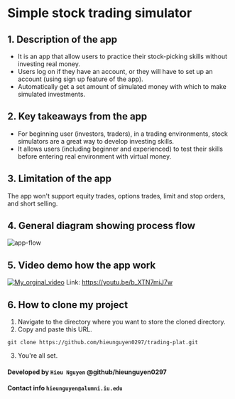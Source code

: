 # Simple stock trading simulator
## 1. Description of the app
- It is an app that allow users to practice their stock-picking skills without investing real money. 
- Users log on if they have an account, or they will have to set up an account (using sign up feature of the app). 
- Automatically get a set amount of simulated money with which to make simulated investments.
## 2. Key takeaways from the app
- For beginning user (investors, traders), in a trading environments, stock simulators are a great way to develop investing skills.
- It allows users (including beginner and experienced) to test their skills before entering real environment with virtual money.
## 3. Limitation of the app
The app won't support equity trades, options trades, limit and stop orders, and short selling.
## 4. General diagram showing process flow
![app-flow](https://user-images.githubusercontent.com/73616304/145689760-0464e186-c06c-4b6c-a82b-19402b858569.png)
## 5. Video demo how the app work
[![My_orginal_video](https://img.youtube.com/vi/b_XTN7miJ7w/maxresdefault.jpg)](https://youtu.be/b_XTN7miJ7w)
Link: https://youtu.be/b_XTN7miJ7w
## 6. How to clone my project
1. Navigate to the directory where you want to store the cloned directory.
2. Copy and paste this URL.
```
git clone https://github.com/hieunguyen0297/trading-plat.git
```
3. You're all set.

#### Developed by `Hieu Nguyen` @github/hieunguyen0297
#### Contact info `hieunguyen@alumni.iu.edu`
